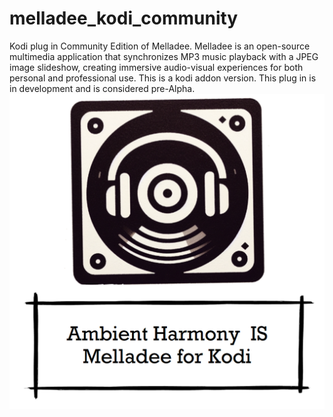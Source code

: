 # melladee_kodi_community
Kodi plug in 
Community Edition of Melladee. Melladee is an open-source multimedia application that synchronizes MP3 music playback with a JPEG image slideshow, creating immersive audio-visual experiences for both personal and professional use. This is a kodi addon version.
This plug in is in development and is considered pre-Alpha.
![](https://raw.githubusercontent.com/carywoods/melladee_kodi_community/main/amb_.png) 
